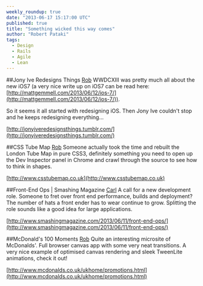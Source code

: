 ```yaml
---
weekly_roundup: true
date: "2013-06-17 15:17:00 UTC"
published: true
title: "Something wicked this way comes"
author: "Robert Pataki"
tags:
  - Design
  - Rails
  - Agile
  - Lean
---
```


##Jony Ive Redesigns Things [Rob](/people/robert-pataki)
WWDCXIII was pretty much all about the new iOS7 (a very nice write up on iOS7 can be read here: [http://mattgemmell.com/2013/06/12/ios-7/](http://mattgemmell.com/2013/06/12/ios-7/)).

So it seems it all started with redesigning iOS. Then Jony Ive couldn't stop and he keeps redesigning everything...

[http://jonyiveredesignsthings.tumblr.com/](http://jonyiveredesignsthings.tumblr.com/)

##CSS Tube Map [Rob](/people/robert-pataki)
Someone actually took the time and rebuilt the London Tube Map in pure CSS3, definitely something you need to open up the Dev Inspector panel in Chrome and crawl through the source to see how to think in shapes.

[http://www.csstubemap.co.uk](http://www.csstubemap.co.uk)

##Front-End Ops | Smashing Magazine [Carl](/people/carl-whittaker)
A call for a new development role. Someone to fret over front end performance, builds and deployment?
The number of hats a front ender has to wear continue to grow. Splitting the role sounds like a good idea for large applications.

[http://www.smashingmagazine.com/2013/06/11/front-end-ops/](http://www.smashingmagazine.com/2013/06/11/front-end-ops/)

##McDonald's 100 Moments [Rob](/people/robert-pataki)
Quite an interesting microsite of McDonalds'. Full browser canvas app with some very neat transitions. A very nice example of optimised canvas rendering and sleek TweenLite animations, check it out!

[http://www.mcdonalds.co.uk/ukhome/promotions.html](http://www.mcdonalds.co.uk/ukhome/promotions.html)
